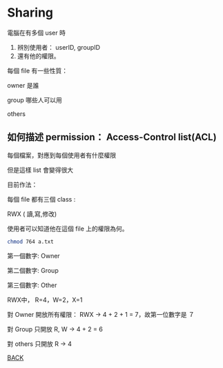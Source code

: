 # Sharing

電腦在有多個 user 時

1. 辨別使用者： userID, groupID
2. 還有他的權限。

每個 file 有一些性質：

owner 是誰

group 哪些人可以用

others

## 如何描述 permission： Access-Control list(ACL)

每個檔案，對應到每個使用者有什麼權限

但是這樣 list 會變得很大

目前作法：

每個 file 都有三個 class :

 RWX ( 讀,寫,修改)

使用者可以知道他在這個 file 上的權限為何。

```bash
chmod 764 a.txt
```

第一個數字: Owner

第二個數字: Group

第三個數字: Other

RWX中， R=4，W=2，X=1

對 Owner 開放所有權限： RWX → 4 + 2 + 1  = 7，故第一位數字是 ７

對 Group 只開放 R, W → 4 + 2 = 6

對 others 只開放 R → 4

[BACK](https://www.notion.so/File-System-Interface-ebda5196a44a46fe95f8c54ab7db9255)